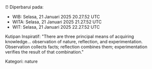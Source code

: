 ⏰ Diperbarui pada:
- WIB: Selasa, 21 Januari 2025 20.27.52 UTC
- WITA: Selasa, 21 Januari 2025 21.27.52 UTC
- WIT: Selasa, 21 Januari 2025 22.27.52 UTC

Kutipan Inspiratif:
"There are three principal means of acquiring knowledge... observation of nature, reflection, and experimentation. Observation collects facts; reflection combines them; experimentation verifies the result of that combination."


Kategori: nature

